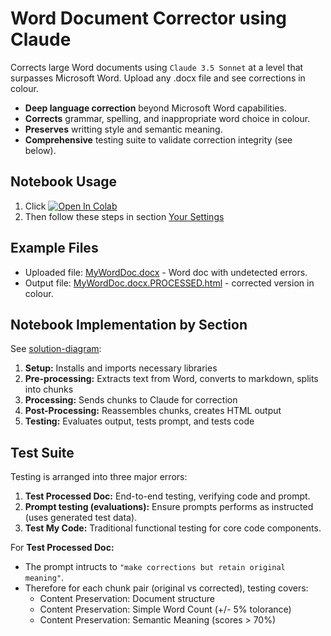 # Word Document Corrector using Claude
Corrects large Word documents using `Claude 3.5 Sonnet` at a level that surpasses Microsoft Word. Upload any .docx file and see corrections in colour.
- **Deep language correction** beyond Microsoft Word capabilities.
- **Corrects** grammar, spelling, and inappropriate word choice in colour.
- **Preserves** writting style and semantic meaning.
- **Comprehensive** testing suite to validate correction integrity (see below).

## Notebook Usage
1. Click <a href="https://colab.research.google.com/github/michellepace/word-document-corrector-claude/blob/main/word_document_corrector_claude.ipynb" target="_blank"><img src="https://colab.research.google.com/assets/colab-badge.svg" alt="Open In Colab"></a>
1. Then follow these steps in section [Your Settings](https://colab.research.google.com/github/michellepace/word-document-corrector-claude/blob/main/word_document_corrector_claude.ipynb#scrollTo=bZ4gmzmTwBOF)

## Example Files
- Uploaded file: [MyWordDoc.docx](https://michellepace.github.io/word-document-corrector-claude/example-files/MyWordDoc.docx) - Word doc with undetected errors.
- Output file: [MyWordDoc.docx.PROCESSED.html](https://michellepace.github.io/word-document-corrector-claude/example-files/MyWordDoc.docx.PROCESSED.html) - corrected version in colour.

## Notebook Implementation by Section
See [solution-diagram](solution-diagram.md):
1. **Setup:** Installs and imports necessary libraries
2. **Pre-processing:** Extracts text from Word, converts to markdown, splits into chunks
3. **Processing:** Sends chunks to Claude for correction
4. **Post-Processing:** Reassembles chunks, creates HTML output
5. **Testing:** Evaluates output, tests prompt, and tests code

## Test Suite
Testing is arranged into three major errors:
1. **Test Processed Doc:** End-to-end testing, verifying code and prompt.
1. **Prompt testing (evaluations):** Ensure prompts performs as instructed (uses generated test data).
1. **Test My Code:** Traditional functional testing for core code components.

For **Test Processed Doc:**
- The prompt intructs to `"make corrections but retain original meaning"`. 
- Therefore for each chunk pair (original vs corrected), testing covers:
  - Content Preservation: Document structure
  - Content Preservation: Simple Word Count (+/- 5% tolorance)
  - Content Preservation: Semantic Meaning (scores > 70%)
